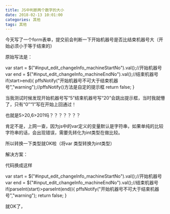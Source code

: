 ```yaml
---
title: JS中判断两个数字的大小
date: 2018-02-13 10:01:00
categories: 其他
tags: 其他
---
```

​	今天写了一个form表单，提交前会判断一下开始机器号是否比结束机器号大（开始必须小于等于结束的）

原始写法是：

var start = $("#input_edit_changeInfo_machineStartNo").val();//开始机器号
var end = $("#input_edit_changeInfo_machineEndNo").val();//结束机器号
if(start>end){
pffsNotify("开始机器号不可大于结束机器号","warning");//pffsNotify()方法是自定的提示框
return false;
}

当我测试时候发现开始机器号写“5”结束机器号写“20”会跳出提示框，当时我就懵了，只有“0”“1”写在开始上回通过！

也就是5>20,6>20?吗？？？？？？？

肯定不是，上网一查，因为js中的var定义的变量默认是字符串，如果单纯的比较字符串的话，会出现错误，需要先转化为int类型在做比较。

所以转换一下类型就OK啦（将var 类型转换为int类型）







解决方案：

代码换成这样

var start = $("#input_edit_changeInfo_machineStartNo").val();//开始机器号
var end = $("#input_edit_changeInfo_machineEndNo").val();//结束机器号
if(parseInt(start)>parseInt(end)){
pffsNotify("开始机器号不可大于结束机器号","warning");
return false;
}

就OK了，

